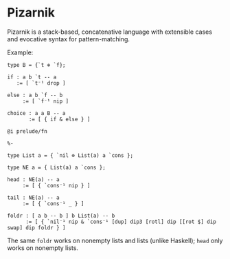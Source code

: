 # Pizarnik

Pizarnik is a stack-based, concatenative language with extensible cases and
evocative syntax for pattern-matching.

Example:

<!-- % https://homepages.inf.ed.ac.uk/wadler/papers/dual-revolutions/dual-revolutions.pdf gets it backwards? "from A & B one may extract A or B but not both... our take is "one path is taken"... resources not so much -->


```
type B = {`t ⊕ `f};

if : a b `t -- a
   := [ `t⁻¹ drop ]

else : a b `f -- b
     := [ `f⁻¹ nip ]

choice : a a B -- a
       := [ { if & else } ]
```

```
@i prelude/fn

%-

type List a = { `nil ⊕ List(a) a `cons };

type NE a = { List(a) a `cons };

head : NE(a) -- a
     := [ { `cons⁻¹ nip } ]

tail : NE(a) -- a
     := [ { `cons⁻¹ _ } ]

foldr : [ a b -- b ] b List(a) -- b
      := [ { `nil⁻¹ nip & `cons⁻¹ [dup] dip3 [rotl] dip [[rot $] dip swap] dip foldr } ]
```

The same `foldr` works on nonempty lists and lists (unlike Haskell); `head` only works on nonempty lists.
